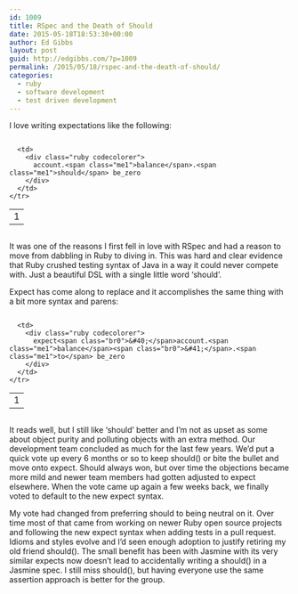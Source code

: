 ```yaml
---
id: 1009
title: RSpec and the Death of Should
date: 2015-05-18T18:53:30+00:00
author: Ed Gibbs
layout: post
guid: http://edgibbs.com/?p=1009
permalink: /2015/05/18/rspec-and-the-death-of-should/
categories:
  - ruby
  - software development
  - test driven development
---
```

I love writing expectations like the following:

<div class="codecolorer-container ruby vibrant overflow-off" style="overflow:auto;white-space:nowrap;">
  <table cellspacing="0" cellpadding="0">
    <tr>
      <td class="line-numbers">
        <div>
          1<br />
        </div>
      </td>
      
      <td>
        <div class="ruby codecolorer">
          account.<span class="me1">balance</span>.<span class="me1">should</span> be_zero
        </div>
      </td>
    </tr>
  </table>
</div>

It was one of the reasons I first fell in love with RSpec and had a reason to move from dabbling in Ruby to diving in. This was hard and clear evidence that Ruby crushed testing syntax of Java in a way it could never compete with. Just a beautiful DSL with a single little word &#8216;should&#8217;.

Expect has come along to replace and it accomplishes the same thing with a bit more syntax and parens:

<div class="codecolorer-container ruby vibrant overflow-off" style="overflow:auto;white-space:nowrap;">
  <table cellspacing="0" cellpadding="0">
    <tr>
      <td class="line-numbers">
        <div>
          1<br />
        </div>
      </td>
      
      <td>
        <div class="ruby codecolorer">
          expect<span class="br0">&#40;</span>account.<span class="me1">balance</span><span class="br0">&#41;</span>.<span class="me1">to</span> be_zero
        </div>
      </td>
    </tr>
  </table>
</div>

It reads well, but I still like &#8216;should&#8217; better and I&#8217;m not as upset as some about object purity and polluting objects with an extra method. Our development team concluded as much for the last few years. We&#8217;d put a quick vote up every 6 months or so to keep should() or bite the bullet and move onto expect. Should always won, but over time the objections became more mild and newer team members had gotten adjusted to expect elsewhere. When the vote came up again a few weeks back, we finally voted to default to the new expect syntax.

My vote had changed from preferring should to being neutral on it. Over time most of that came from working on newer Ruby open source projects and following the new expect syntax when adding tests in a pull request. Idioms and styles evolve and I&#8217;d seen enough adoption to justify retiring my old friend should(). The small benefit has been with Jasmine with its very similar expects now doesn&#8217;t lead to accidentally writing a should() in a Jasmine spec. I still miss should(), but having everyone use the same assertion approach is better for the group.